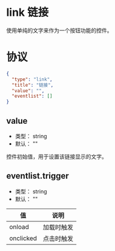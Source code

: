 # link 链接
使用单纯的文字来作为一个按钮功能的控件。

# 协议

```json
{
  "type": "link",
  "title": "链接",
  "value": "",
  "eventlist": []
}
```

## value
+ 类型： string
+ 默认： ""

控件初始值，用于设置该链接显示的文字。


## eventlist.trigger
+ 类型： string
+ 默认： ""

| 值 | 说明 |
| ---- | ---- |
| onload | 加载时触发 |
| onclicked | 点击时触发 |
